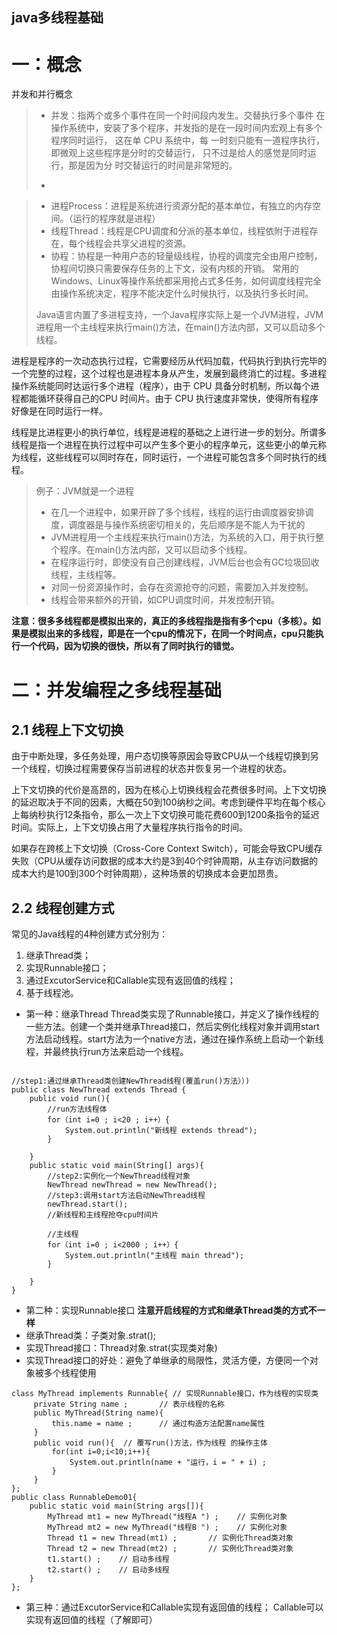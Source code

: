 java多线程基础
---
# 一：概念
并发和并行概念
>* 并发：指两个或多个事件在同一个时间段内发生。交替执行多个事件
>    在操作系统中，安装了多个程序，并发指的是在一段时间内宏观上有多个程序同时运行，
>    这在单 CPU 系统中，每 一时刻只能有一道程序执行，即微观上这些程序是分时的交替运行，
>    只不过是给人的感觉是同时运行，那是因为分 时交替运行的时间是非常短的。
>
>
>
>
>
>
>*

>* 进程Process：进程是系统进行资源分配的基本单位，有独立的内存空间。（运行的程序就是进程）
>* 线程Thread：线程是CPU调度和分派的基本单位，线程依附于进程存在，每个线程会共享父进程的资源。
>* 协程：协程是一种用户态的轻量级线程，协程的调度完全由用户控制，协程间切换只需要保存任务的上下文，没有内核的开销。
>常用的Windows、Linux等操作系统都采用抢占式多任务，如何调度线程完全由操作系统决定，程序不能决定什么时候执行，以及执行多长时间。
>
>Java语言内置了多进程支持，一个Java程序实际上是一个JVM进程，JVM进程用一个主线程来执行main()方法，在main()方法内部，又可以启动多个线程。

进程是程序的一次动态执行过程，它需要经历从代码加载，代码执行到执行完毕的一个完整的过程，这个过程也是进程本身从产生，发展到最终消亡的过程。多进程操作系统能同时达运行多个进程（程序），由于 CPU 具备分时机制，所以每个进程都能循环获得自己的CPU 时间片。由于 CPU 执行速度非常快，使得所有程序好像是在同时运行一样。

线程是比进程更小的执行单位，线程是进程的基础之上进行进一步的划分。所谓多线程是指一个进程在执行过程中可以产生多个更小的程序单元，这些更小的单元称为线程，这些线程可以同时存在，同时运行，一个进程可能包含多个同时执行的线程。

>例子：JVM就是一个进程
>* 在几一个进程中，如果开辟了多个线程，线程的运行由调度器安排调度，调度器是与操作系统密切相关的，先后顺序是不能人为干扰的
>* JVM进程用一个主线程来执行main()方法，为系统的入口，用于执行整个程序。在main()方法内部，又可以启动多个线程。
>* 在程序运行时，即使没有自己创建线程，JVM后台也会有GC垃圾回收线程，主线程等。
>* 对同一份资源操作时，会存在资源抢夺的问题，需要加入并发控制。
>* 线程会带来额外的开销，如CPU调度时间，并发控制开销。

**注意：很多多线程都是模拟出来的，真正的多线程指是指有多个cpu（多核）。如果是模拟出来的多线程，即是在一个cpu的情况下，在同一个时间点，cpu只能执行一个代码，因为切换的很快，所以有了同时执行的错觉。**

# 二：并发编程之多线程基础
## 2.1 线程上下文切换
由于中断处理，多任务处理，用户态切换等原因会导致CPU从一个线程切换到另一个线程，切换过程需要保存当前进程的状态并恢复另一个进程的状态。

上下文切换的代价是高昂的，因为在核心上切换线程会花费很多时间。上下文切换的延迟取决于不同的因素，大概在50到100纳秒之间。考虑到硬件平均在每个核心上每纳秒执行12条指令，那么一次上下文切换可能花费600到1200条指令的延迟时间。实际上，上下文切换占用了大量程序执行指令的时间。

如果存在跨核上下文切换（Cross-Core Context Switch），可能会导致CPU缓存失败（CPU从缓存访问数据的成本大约是3到40个时钟周期，从主存访问数据的成本大约是100到300个时钟周期），这种场景的切换成本会更加昂贵。

## 2.2 线程创建方式
常见的Java线程的4种创建方式分别为：
1. 继承Thread类；
2. 实现Runnable接口；
3. 通过ExcutorService和Callable实现有返回值的线程；
4. 基于线程池。

* 第一种：继承Thread
Thread类实现了Runnable接口，并定义了操作线程的一些方法。创建一个类并继承Thread接口，然后实例化线程对象并调用start方法启动线程。start方法为一个native方法，通过在操作系统上启动一个新线程，并最终执行run方法来启动一个线程。
```

//step1:通过继承Thread类创建NewThread线程(覆盖run()方法））)
public class NewThread extends Thread {
    public void run(){
        //run方法线程体
        for（int i=0 ; i<20 ; i++）{
            System.out.println("新线程 extends thread");
        }
        
    }
    public static void main(String[] args){
        //step2:实例化一个NewThread线程对象
        NewThread newThread = new NewThread();
        //step3:调用start方法启动NewThread线程
        newThread.start();
        //新线程和主线程抢夺cpu时间片
      
        //主线程
        for（int i=0 ; i<2000 ; i++）{
            System.out.println("主线程 main thread");
        }
      
    }
}

```

* 第二种：实现Runnable接口
**注意开启线程的方式和继承Thread类的方式不一样**
* 继承Thread类：子类对象.strat();
* 实现Thread接口：Thread对象.strat(实现类对象)
* 实现Thread接口的好处：避免了单继承的局限性，灵活方便，方便同一个对象被多个线程使用
```
class MyThread implements Runnable{ // 实现Runnable接口，作为线程的实现类 
     private String name ;       // 表示线程的名称 
     public MyThread(String name){ 
         this.name = name ;      // 通过构造方法配置name属性 
     } 
     public void run(){  // 覆写run()方法，作为线程 的操作主体 
         for(int i=0;i<10;i++){ 
             System.out.println(name + "运行，i = " + i) ; 
         } 
     } 
}; 
public class RunnableDemo01{ 
    public static void main(String args[]){ 
        MyThread mt1 = new MyThread("线程A ") ;    // 实例化对象 
        MyThread mt2 = new MyThread("线程B ") ;    // 实例化对象 
        Thread t1 = new Thread(mt1) ;       // 实例化Thread类对象 
        Thread t2 = new Thread(mt2) ;       // 实例化Thread类对象 
        t1.start() ;    // 启动多线程 
        t2.start() ;    // 启动多线程 
    } 
};

```
* 第三种：通过ExcutorService和Callable实现有返回值的线程；
Callable可以实现有返回值的线程（了解即可）

